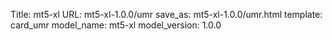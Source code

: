 Title: mt5-xl
URL: mt5-xl-1.0.0/umr
save_as: mt5-xl-1.0.0/umr.html
template: card_umr
model_name: mt5-xl
model_version: 1.0.0

